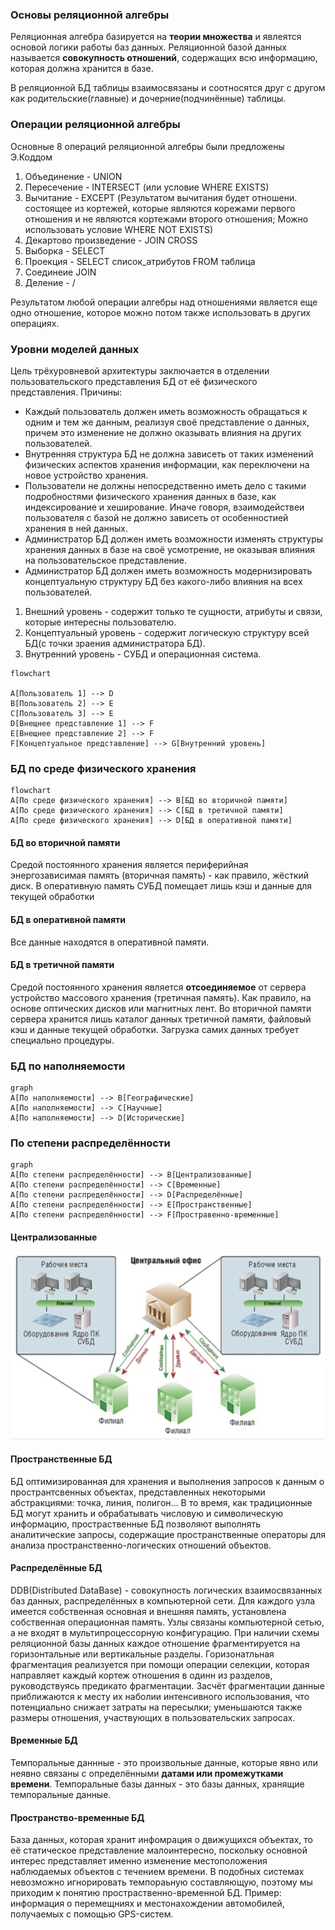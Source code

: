 ### Основы реляционной алгебры
Реляционная алгебра базируется на **теории множества** и явлеятся основой логики работы баз данных.
Реляционной базой данных называется **совокупность отношений**, содержащих всю информацию, которая должна хранится в базе.

В реляционной БД таблицы взаимосвязаны и соотносятся друг с другом как родительские(главные) и дочерние(подчинённые) таблицы.

### Операции реляционной алгебры
Основные 8 операций реляционной алгебры были предложены Э.Коддом
1. Объединение - UNION
2. Пересечение - INTERSECT (или условие WHERE EXISTS)
3. Вычитание - EXCEPT (Результатом вычитания будет отношени. состоящее из кортежей, которые являются корежами первого отношения и не являются кортежами второго отношения; Можно использовать условие WHERE NOT EXISTS)
4. Декартово произведение - JOIN CROSS
5. Выборка - SELECT
6. Проекция - SELECT список_атрибутов FROM таблица
7. Соединеие JOIN
8. Деление - /

Результатом любой операции алгебры над отношениями является еще одно отношение, которое можно потом также использовать в других операциях. 

### Уровни моделей данных
Цель трёхуровневой архитектуры заключается в отделении пользовательского представления БД от её физического представления.
Причины:
- Каждый пользователь должен иметь возможность обращаться к одним и тем же данным, реализуя своё представление о данных, причем это изменение не должно оказывать влияния на других пользователей.
- Внутренняя структура БД не должна зависеть от таких изменений физических аспектов хранения информации, как переключени на новое устройство хранения.
- Пользователи не должны непосредственно иметь дело с такими подробностями физического хранения данных в базе, как индексирование и хеширование. Иначе говоря, взаимодействеи пользователя с базой не должно зависеть от особенностией хранения в ней данных.
- Администратор БД должен иметь возможности изменять структуры хранения данных в базе на своё усмотрение, не оказывая влияния на пользовательское представление.
- Администратор БД должен иметь возможность модернизировать концептуальную структуру БД без какого-либо влияния на всех пользователей.

1. Внешний уровень - содержит только те сущности, атрибуты и связи, которые интересны пользователю.
2. Концептуальный уровень - содержит логическую структуру всей БД(с точки зраения администратора БД).
3. Внутренний уровень - СУБД и операционная система.


~~~ mermaid
flowchart

A[Пользователь 1] --> D
B[Пользователь 2] --> E
C[Пользователь 3] --> E
D[Внещнее представление 1] --> F
E[Внещнее представление 2] --> F
F[Концептуальное представление] --> G[Внутренний уровень]
~~~

### БД по среде физического хранения
~~~mermaid
flowchart
A[По среде физического хранения] --> B[БД во вторичной памяти]
A[По среде физического хранения] --> C[БД в третичной памяти]
A[По среде физического хранения] --> D[БД в оперативной памяти]
~~~

#### БД во вторичной памяти
Средой постоянного хранения является периферийная энергозависимая память (вторичная память) - как правило, жёсткий диск. В оперативную память СУБД помещает лишь кэш и данные для текущей обработки

#### БД в оперативной памяти
Все данные находятся в оперативной памяти.

#### БД в третичной памяти
Средой постоянного хранения является **отсоединяемое** от сервера устройство массового хранения (третичная память). Как правило, на основе оптических дисков или магнитных лент. Во вторичной памяти сервера хранится лишь каталог данных третичной памяти, файловый кэш и данные текущей обработки.
Загрузка самих данных требует специально процедуры.


### БД по наполняемости
~~~mermaid
graph
A[По наполняемости] --> B[Географические]
A[По наполняемости] --> C[Научные]
A[По наполняемости] --> D[Исторические]
~~~

### По степени распределённости
~~~mermaid
graph
A[По степени распределённости] --> B[Централизованные]
A[По степени распределённости] --> C[Временные]
A[По степени распределённости] --> D[Распределённые]
A[По степени распределённости] --> E[Пространственные]
A[По степени распределённости] --> F[Простравенно-временные]
~~~

#### Централизованные
![](_attachments/914a5d5a6c5c95c54063b9d90d215ba6.png)

#### Пространственные БД
БД оптимизированная для хранения и выполнения запросов к данным о пространтсвенных объектах, представленных некоторыми абстракциями: точка, линия, полигон...
В то время, как традиционные БД могут хранить и обрабатывать числовую и символическую информацию, простраственные БД позволяют выполнять аналитические запросы, содержащие пространственные операторы для анализа пространственно-логических отношений объектов.

#### Распределённые БД
DDB(Distributed DataBase) - совокупность логических взаимосвязанных баз данных, распределённых в компьютерной сети. Для каждого узла имеется собственная основная и внешняя память, установлена собственная операционная память. Узлы связаны компьютерной сетью, а не входят в мультипроцессорную конфигурацию.
При наличии схемы реляционной базы данных каждое отношение фрагментируется на горизонтальные или вертикальные разделы. Горизонатльная фрагментация реализуется при помощи операции селекции, которая направляет каждый кортеж отношения в одинн из разделов, руководствуясь предикато фрагментации. Засчёт фрагментации данные приближаются к месту их наболии интенсивного использования, что потенциально снижает затраты на пересылки; уменьшаются также размеры отношения, участвующих в пользовательских запросах.

#### Временные БД
Темпоральные даннные - это произвольные данные, которые явно или неявно связаны с определёнными **датами или промежутками времени**.
Темпоральные базы данных - это базы данных, хранящие темпоральные данные.

#### Пространство-временные БД
База данных, которая хранит инфомрация о движущихся объектах, то её статическое представление малоинтересно, поскольку основной интерес представляет именно изменение местоположения наблюдаемых объектов с течением времени. В подобных системах невозможно игнорировать темпораьную составляющую, поэтому мы приходим к понятию простраственно-временной БД.
Пример: информация о перемещниях и местонахождении автомобилей, получаемых с помощью GPS-систем.
